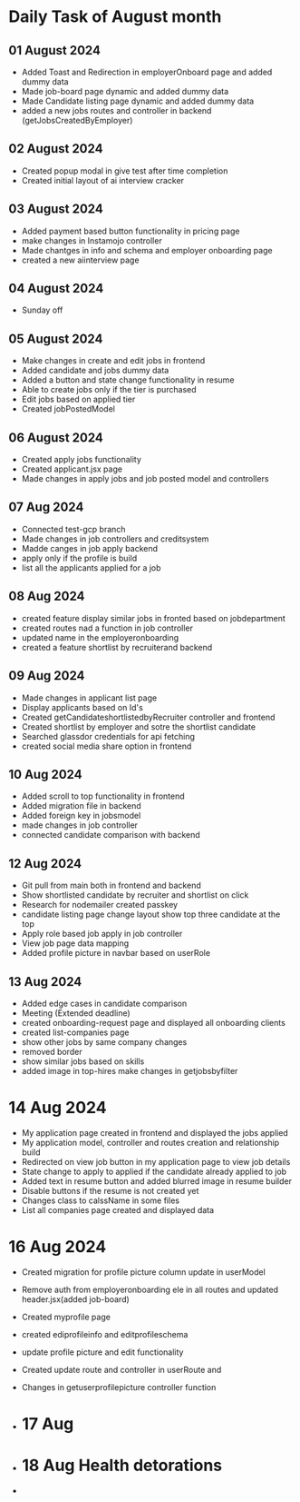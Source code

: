 # Daily Task of August month

## 01 August 2024
- Added Toast and Redirection in employerOnboard page and added dummy data
- Made job-board page dynamic and added dummy data
- Made Candidate listing page dynamic and added dummy data
- added a new jobs routes and controller in backend (getJobsCreatedByEmployer)

## 02 August 2024
- Created  popup modal in give test after time completion
- Created initial layout of ai interview cracker

## 03 August 2024
-  Added payment based button functionality in pricing page
-  make changes in Instamojo controller
-  Made chantges in info and schema and employer onboarding page
-  created a new aiinterview page

## 04 August 2024
- Sunday off


## 05 August 2024

- Make changes in create and edit jobs in frontend
- Added candidate and jobs dummy data
- Added a button and state  change functionality in resume
- Able to create jobs only if the tier is purchased
- Edit jobs based on applied tier
- Created jobPostedModel


## 06 August 2024
- Created apply jobs functionality
- Created applicant.jsx page
- Made changes in apply jobs and job posted model and controllers

##  07 Aug 2024
- Connected test-gcp  branch
- Made changes in job controllers and creditsystem
- Madde canges in job apply backend
- apply only if the profile is build
- list all the applicants applied for a job

## 08 Aug 2024
- created feature display similar jobs in fronted based on jobdepartment
- created routes nad a function in job controller
- updated name in the employeronboarding
- created a feature shortlist by recruiterand backend

## 09 Aug 2024
- Made changes in applicant list page
- Display applicants based on Id's
- Created getCandidateshortlistedbyRecruiter controller and frontend
- Created shortlist by employer and sotre the shortlist candidate
- Searched glassdor credentials for api fetching
- created social media share option in frontend 


## 10 Aug 2024
- Added scroll to top functionality in frontend
- Added migration file in backend
- Added foreign key in jobsmodel
- made changes in job controller
- connected candidate comparison with backend

## 12 Aug 2024
- Git pull from main both in frontend and backend
- Show shortlisted candidate by recruiter and shortlist on click
- Research for nodemailer created passkey
- candidate listing page change layout show top three candidate at the top
- Apply role based job apply in job controller
- View job page data mapping
- Added profile picture in navbar based on userRole

## 13 Aug 2024
- Added edge cases in candidate comparison
- Meeting (Extended deadline)
- created onboarding-request page and displayed all onboarding clients
- created list-companies page 
- show other jobs by same company changes
- removed border 
- show similar jobs based on skills
- added image in top-hires make changes in getjobsbyfilter

# 14 Aug 2024
- My application page created in frontend and displayed the jobs applied
- My application model, controller and routes creation and relationship build
- Redirected on view job button in my application page to view job details
- State change to apply to applied if the candidate already applied to job
- Added text in resume button and added blurred image  in resume builder
- Disable buttons if the resume is not created yet
- Changes class to calssName in some files
- List all companies page created and displayed data

# 16 Aug 2024
- Created migration for profile picture column update in userModel
- Remove auth from employeronboarding ele in all routes and updated header.jsx(added job-board)
- Created myprofile page
- created ediprofileinfo and editprofileschema
- update profile picture and edit functionality
- Created update route and controller in userRoute and
- Changes in getuserprofilepicture controller function

- # 17 Aug
- # 18 Aug Health detorations
- 
